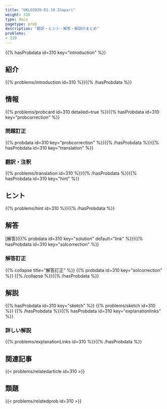 ```yaml
---
title: "UKLO2020-R1-10 Iñapari"
weight: 310
type: docs
pagetype: prob
description: "翻訳・ヒント・解答・解説のまとめ"
problems: 
- 310
---
```


{{% hasProbdata id=310 key="introduction" %}}

## 紹介

{{% problems/introduction id=310 %}}{{% /hasProbdata %}}

## 情報

{{% problems/probcard id=310 detailed=true %}}{{% hasProbdata id=310 key="probcorrection" %}}

### 問題訂正

{{% probdata id=310 key="probcorrection" %}}{{% /hasProbdata %}}{{% hasProbdata id=310 key="translation" %}}

### 翻訳・注釈

{{% problems/translation id=310 %}}{{% /hasProbdata %}}{{% hasProbdata id=310 key="hint" %}}

## ヒント

{{% problems/hint id=310 %}}{{% /hasProbdata %}}

## 解答

[解答]({{% probdata id=310 key="solution" default="link" %}}){{% hasProbdata id=310 key="solcorrection" %}}

### 解答訂正

{{% collapse title="解答訂正" %}}
{{% probdata id=310 key="solcorrection" %}}
{{% /collapse %}}{{% /hasProbdata %}}

## 解説

{{% hasProbdata id=310 key="sketch" %}}
{{% problems/sketch id=310 %}}
{{% /hasProbdata %}}{{% hasProbdata id=310 key="explanationlinks" %}}

### 詳しい解説

{{% problems/explanationLinks id=310 %}}{{% /hasProbdata %}}

## 関連記事

{{< problems/relatedarticle id=310 >}}

## 類題

{{< problems/relatedprob id=310 >}}
